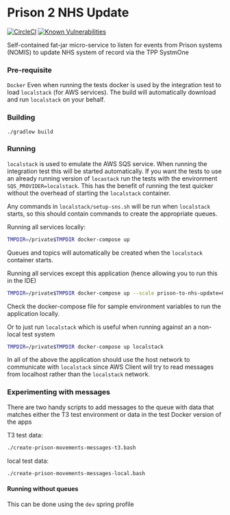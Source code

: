 # Prison 2 NHS Update

[![CircleCI](https://circleci.com/gh/ministryofjustice/prison-to-nhs-update/tree/master.svg?style=svg)](https://circleci.com/gh/ministryofjustice/prison-to-nhs-update)
[![Known Vulnerabilities](https://snyk.io/test/github/ministryofjustice/prison-to-nhs-update/badge.svg)](https://snyk.io/test/github/ministryofjustice/prison-to-nhs-update)


Self-contained fat-jar micro-service to listen for events from Prison systems (NOMIS) to update NHS system of record via the TPP SystmOne

### Pre-requisite

`Docker` Even when running the tests docker is used by the integration test to load `localstack` (for AWS services). The build will automatically download and run `localstack` on your behalf.

### Building

```./gradlew build```

### Running

`localstack` is used to emulate the AWS SQS service. When running the integration test this will be started automatically. If you want the tests to use an already running version of `locastack` run the tests with the environment `SQS_PROVIDER=localstack`. This has the benefit of running the test quicker without the overhead of starting the `localstack` container.

Any commands in `localstack/setup-sns.sh` will be run when `localstack` starts, so this should contain commands to create the appropriate queues.

Running all services locally:
```bash
TMPDIR=/private$TMPDIR docker-compose up 
```
Queues and topics will automatically be created when the `localstack` container starts.

Running all services except this application (hence allowing you to run this in the IDE)

```bash
TMPDIR=/private$TMPDIR docker-compose up --scale prison-to-nhs-update=0 
```

Check the docker-compose file for sample environment variables to run the application locally.

Or to just run `localstack` which is useful when running against an a non-local test system

```bash
TMPDIR=/private$TMPDIR docker-compose up localstack 
```

In all of the above the application should use the host network to communicate with `localstack` since AWS Client will try to read messages from localhost rather than the `localstack` network.
### Experimenting with messages

There are two handy scripts to add messages to the queue with data that matches either the T3 test environment or data in the test Docker version of the apps

T3 test data:
```bash
./create-prison-movements-messages-t3.bash 
```
local test data:
```bash
./create-prison-movements-messages-local.bash 
```

#### Running without queues
This can be done using the `dev` spring profile
